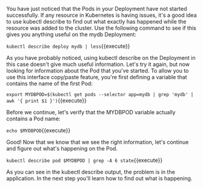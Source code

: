 You have just noticed that the Pods in your Deployment have not started successfully. If any resource in Kubernetes is having issues, it's a good idea to use kubectl describe to find out what exactly has happened while the resource was added to the cluster. Use the following command to see if this gives you anything useful on the mydb Deployment:

`kubectl describe deploy mydb | less`{{execute}}

As you have probably noticed, using kubectl describe on the Deployment in this case doesn't give much useful information. Let's try it again, but now looking for information about the Pod that you've started. To allow you to use this interface copy/paste feature, you're first defining a variable that contains the name of the first Pod:

`export MYDBPOD=$(kubectl get pods --selector app=mydb | grep 'mydb' | awk '{ print $1 }')`{{execute}}

Before we continue, let's verify that the MYDBPOD variable actually contains a Pod name:

`echo $MYDBPOD`{{execute}}

Good! Now that we know that we see the right information, let's continue and figure out what's happening on the Pod. 

`kubectl describe pod $MYDBPOD | grep -A 6 state`{{execute}}

As you can see in the kubectl describe output, the problem is in the application. In the next step you'll learn how to find out what is happening. 
